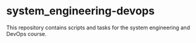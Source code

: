 # system_engineering-devops
This repository contains scripts and tasks for the system engineering and DevOps course.
